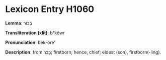 # Lexicon Entry H1060

**Lemma**: בְּכוֹר

**Transliteration (xlit)**: bᵉkôwr

**Pronunciation**: bek-ore'

**Description**:
from בָּכַר; firstborn; hence, chief; eldest (son), firstborn(-ling).

